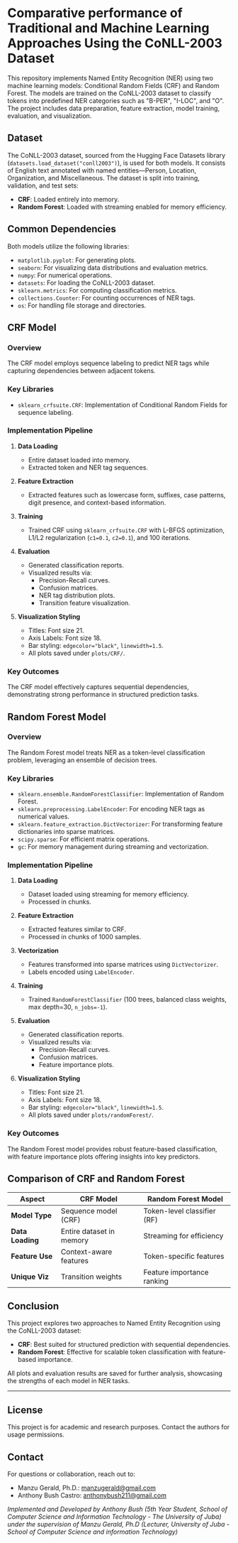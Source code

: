 # Comparative performance of Traditional and Machine Learning Approaches Using the CoNLL-2003 Dataset

This repository implements Named Entity Recognition (NER) using two machine learning models: Conditional Random Fields (CRF) and Random Forest. The models are trained on the CoNLL-2003 dataset to classify tokens into predefined NER categories such as "B-PER", "I-LOC", and "O". The project includes data preparation, feature extraction, model training, evaluation, and visualization.

## Dataset

The CoNLL-2003 dataset, sourced from the Hugging Face Datasets library (`datasets.load_dataset("conll2003")`), is used for both models. It consists of English text annotated with named entities—Person, Location, Organization, and Miscellaneous. The dataset is split into training, validation, and test sets:

- **CRF**: Loaded entirely into memory.
- **Random Forest**: Loaded with streaming enabled for memory efficiency.

## Common Dependencies

Both models utilize the following libraries:

- `matplotlib.pyplot`: For generating plots.
- `seaborn`: For visualizing data distributions and evaluation metrics.
- `numpy`: For numerical operations.
- `datasets`: For loading the CoNLL-2003 dataset.
- `sklearn.metrics`: For computing classification metrics.
- `collections.Counter`: For counting occurrences of NER tags.
- `os`: For handling file storage and directories.

## CRF Model

### Overview

The CRF model employs sequence labeling to predict NER tags while capturing dependencies between adjacent tokens.

### Key Libraries

- `sklearn_crfsuite.CRF`: Implementation of Conditional Random Fields for sequence labeling.

### Implementation Pipeline

1. **Data Loading**
   - Entire dataset loaded into memory.
   - Extracted token and NER tag sequences.

2. **Feature Extraction**
   - Extracted features such as lowercase form, suffixes, case patterns, digit presence, and context-based information.

3. **Training**
   - Trained CRF using `sklearn_crfsuite.CRF` with L-BFGS optimization, L1/L2 regularization (`c1=0.1`, `c2=0.1`), and 100 iterations.

4. **Evaluation**
   - Generated classification reports.
   - Visualized results via:
     - Precision-Recall curves.
     - Confusion matrices.
     - NER tag distribution plots.
     - Transition feature visualization.

5. **Visualization Styling**
   - Titles: Font size 21.
   - Axis Labels: Font size 18.
   - Bar styling: `edgecolor="black"`, `linewidth=1.5`.
   - All plots saved under `plots/CRF/`.

### Key Outcomes

The CRF model effectively captures sequential dependencies, demonstrating strong performance in structured prediction tasks.

## Random Forest Model

### Overview

The Random Forest model treats NER as a token-level classification problem, leveraging an ensemble of decision trees.

### Key Libraries

- `sklearn.ensemble.RandomForestClassifier`: Implementation of Random Forest.
- `sklearn.preprocessing.LabelEncoder`: For encoding NER tags as numerical values.
- `sklearn.feature_extraction.DictVectorizer`: For transforming feature dictionaries into sparse matrices.
- `scipy.sparse`: For efficient matrix operations.
- `gc`: For memory management during streaming and vectorization.

### Implementation Pipeline

1. **Data Loading**
   - Dataset loaded using streaming for memory efficiency.
   - Processed in chunks.

2. **Feature Extraction**
   - Extracted features similar to CRF.
   - Processed in chunks of 1000 samples.

3. **Vectorization**
   - Features transformed into sparse matrices using `DictVectorizer`.
   - Labels encoded using `LabelEncoder`.

4. **Training**
   - Trained `RandomForestClassifier` (100 trees, balanced class weights, max depth=30, `n_jobs=-1`).

5. **Evaluation**
   - Generated classification reports.
   - Visualized results via:
     - Precision-Recall curves.
     - Confusion matrices.
     - Feature importance plots.

6. **Visualization Styling**
   - Titles: Font size 21.
   - Axis Labels: Font size 18.
   - Bar styling: `edgecolor="black"`, `linewidth=1.5`.
   - All plots saved under `plots/randomForest/`.

### Key Outcomes

The Random Forest model provides robust feature-based classification, with feature importance plots offering insights into key predictors.

## Comparison of CRF and Random Forest

| Aspect            | CRF Model                  | Random Forest Model            |
|------------------|---------------------------|--------------------------------|
| **Model Type**   | Sequence model (CRF)       | Token-level classifier (RF)    |
| **Data Loading** | Entire dataset in memory  | Streaming for efficiency      |
| **Feature Use**  | Context-aware features    | Token-specific features       |
| **Unique Viz**   | Transition weights        | Feature importance ranking    |

## Conclusion

This project explores two approaches to Named Entity Recognition using the CoNLL-2003 dataset:

- **CRF**: Best suited for structured prediction with sequential dependencies.
- **Random Forest**: Effective for scalable token classification with feature-based importance.

All plots and evaluation results are saved for further analysis, showcasing the strengths of each model in NER tasks.

---
## License
This project is for academic and research purposes. Contact the authors for usage permissions.

## Contact
For questions or collaboration, reach out to:
- Manzu Gerald, Ph.D.: manzugerald@gmail.com
- Anthony Bush Castro: anthonybush211@gmail.com

*Implemented and Developed by Anthony Bush (5th Year Student, School of Computer Science and Information Technology - The University of Juba) under the supervision of Manzu Gerald, Ph.D (Lecturer, University of Juba - School of Computer Science and information Technology)*

